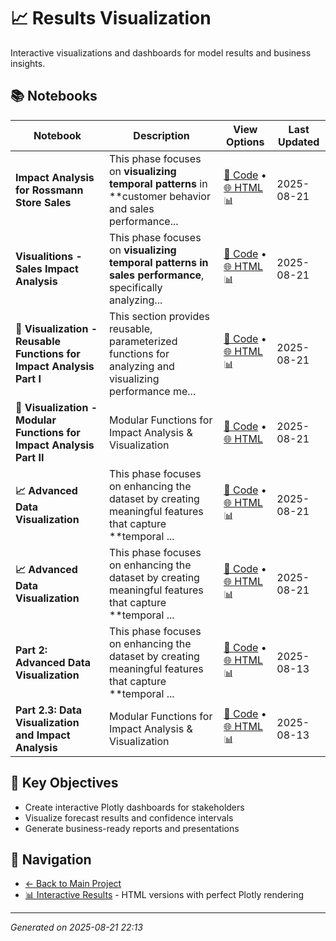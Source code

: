 # 📈 Results Visualization

Interactive visualizations and dashboards for model results and business insights.

## 📚 Notebooks

| Notebook | Description | View Options | Last Updated |
|----------|-------------|--------------|--------------|
| **Impact Analysis for Rossmann Store Sales** | This phase focuses on **visualizing temporal patterns** in **customer behavior and sales performance... | [📓 Code](notebooks/results_visualization/01_viz_trends_impact_analysis.ipynb) • [🌐 HTML](docs/01_viz_trends_impact_analysis.html) 📊 | 2025-08-21 |
| **Visualitions - Sales Impact Analysis** | This phase focuses on **visualizing temporal patterns in sales performance**, specifically analyzing... | [📓 Code](notebooks/results_visualization/02_viz_trends_impact_analysis.ipynb) • [🌐 HTML](docs/02_viz_trends_impact_analysis.html) 📊 | 2025-08-21 |
| **🧩 Visualization - Reusable Functions for Impact Analysis Part I** | This section provides reusable, parameterized functions for analyzing and visualizing performance me... | [📓 Code](notebooks/results_visualization/03_viz_impact_analysis.ipynb) • [🌐 HTML](docs/03_viz_impact_analysis.html) 📊 | 2025-08-21 |
| **🧩 Visualization - Modular Functions for Impact Analysis Part II** | Modular Functions for Impact Analysis & Visualization | [📓 Code](notebooks/results_visualization/04_viz_impact_analysis.ipynb) • [🌐 HTML](docs/04_viz_impact_analysis.html) | 2025-08-21 |
| **📈 Advanced Data Visualization** | This phase focuses on enhancing the dataset by creating meaningful features that capture **temporal ... | [📓 Code](notebooks/results_visualization/05_viz_correlation_analysis.ipynb) • [🌐 HTML](docs/05_viz_correlation_analysis.html) 📊 | 2025-08-21 |
| **📈  Advanced Data Visualization** | This phase focuses on enhancing the dataset by creating meaningful features that capture **temporal ... | [📓 Code](notebooks/results_visualization/06_viz_advanced_plotly.ipynb) • [🌐 HTML](docs/06_viz_advanced_plotly.html) 📊 | 2025-08-21 |
| **Part 2: Advanced Data Visualization** | This phase focuses on enhancing the dataset by creating meaningful features that capture **temporal ... | [📓 Code](notebooks/results_visualization/viz_advanced_plotly.ipynb) • [🌐 HTML](docs/viz_advanced_plotly.html) 📊 | 2025-08-13 |
| **Part 2.3: Data Visualization and Impact Analysis** | Modular Functions for Impact Analysis & Visualization | [📓 Code](notebooks/results_visualization/viz_impact_analysis.ipynb) • [🌐 HTML](docs/viz_impact_analysis.html) 📊 | 2025-08-13 |

## 🎯 Key Objectives

- Create interactive Plotly dashboards for stakeholders
- Visualize forecast results and confidence intervals
- Generate business-ready reports and presentations

## 🔗 Navigation

- [← Back to Main Project](../README.md)
- [📊 Interactive Results](../docs/) - HTML versions with perfect Plotly rendering

---
*Generated on 2025-08-21 22:13*